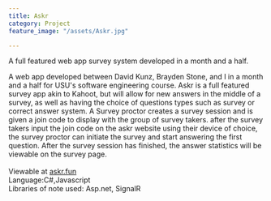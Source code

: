 ```yaml
---
title: Askr
category: Project
feature_image: "/assets/Askr.jpg"

---
```


A full featured web app survey system developed in a month and a half.
<!-- more -->

A web app developed between David Kunz, Brayden Stone, and I in a month and a half for USU's software engineering course. Askr is a full featured survey app akin to Kahoot, but will allow for new answers in the middle of a survey, as well as having the choice of questions types such as survey or correct answer system. A Survey proctor creates a survey session and is given a join code to display with the group of survey takers. after the survey takers input the join code on the askr website using their device of choice, the survey proctor can initiate the survey and start answering the first question. After the survey session has finished, the answer statistics will be viewable on the survey page.<br><br>
Viewable at [askr.fun][Askr]
<br>
Language:C#,Javascript <br>
Libraries of note used: Asp.net, SignalR

 
[Askr]: http://askr.fun/
